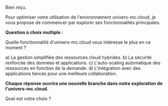 Bien reçu.  

Pour optimiser votre utilisation de l'environnement univers-mc.cloud, je vous propose de commencer par explorer ses fonctionnalités principales.  

**Question à choix multiple :**

Quelle fonctionnalité d'univers-mc.cloud vous intéresse le plus en ce moment ? 

a) La gestion simplifiée des ressources cloud hybrides.
b) La sécurité renforcée des données et applications.
c) L'auto-scaling automatique des ressources en fonction de la demande.
d) L'intégration avec des applications tierces pour une meilleure collaboration.


**Chaque réponse ouvrira une nouvelle branche dans notre exploration de l'univers-mc.cloud.** 

Quel est votre choix ? 


